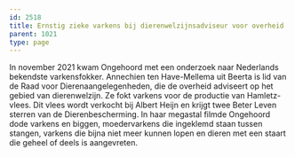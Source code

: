 ```yaml
---
id: 2518
title: Ernstig zieke varkens bij dierenwelzijnsadviseur voor overheid
parent: 1021
type: page
---
```

In november 2021 kwam Ongehoord met een onderzoek naar Nederlands bekendste varkensfokker. Annechien ten Have-Mellema uit Beerta is lid van de Raad voor Dierenaangelegenheden, die de overheid adviseert op het gebied van dierenwelzijn. Ze fokt varkens voor de productie van Hamletz-vlees. Dit vlees wordt verkocht bij Albert Heijn en krijgt twee Beter Leven sterren van de Dierenbescherming. In haar megastal filmde Ongehoord dode varkens en biggen, moedervarkens die ingeklemd staan tussen stangen, varkens die bijna niet meer kunnen lopen en dieren met een staart die geheel of deels is aangevreten.